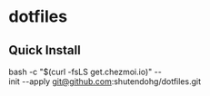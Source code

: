 # dotfiles
## Quick Install 
bash -c "$(curl -fsLS get.chezmoi.io)" -- \
  init --apply git@github.com:shutendohg/dotfiles.git
